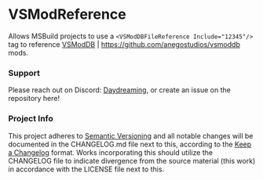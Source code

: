 # VSModReference 
Allows MSBuild projects to use a `<VSModDBFileReference Include="12345"/>` tag to reference [VSModDB](https://mods.vintagestory.at/) | https://github.com/anegostudios/vsmoddb mods.

### Support
Please reach out on Discord: [Daydreaming](https://discord.gg/Mherqbcmep), or create an issue on the repository here!

### Project Info
This project adheres to [Semantic Versioning](https://semver.org/spec/v2.0.0.html) and all notable changes will be documented in the CHANGELOG.md file next to this, according to the [Keep a Changelog](https://keepachangelog.com/en/1.1.0/) format. Works incorporating this should utilize the CHANGELOG file to indicate divergence from the source material (this work) in accordance with the LICENSE file next to this.